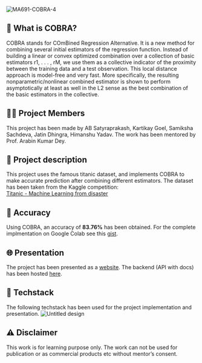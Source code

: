 ![MA691-COBRA-4](https://user-images.githubusercontent.com/45942031/140724100-ba8da381-431a-47fa-9026-ff82cafb9719.png)

## 🐍 What is COBRA?

COBRA stands for COmBined Regression Alternative. It is a new method for combining several initial estimators of the regression function. Instead of building a linear or convex optimized combination over a collection of basic estimators r1, . . . , rM, we use them as a collective indicator of the proximity between the training data and a test observation. This local distance approach is model-free and very fast. More specifically, the resulting nonparametric/nonlinear combined estimator is shown to perform asymptotically at least as well in the L2 sense as the best combination of the basic estimators in the collective.

## 🧑‍💻 Project Members

This project has been made by AB Satyraprakash, Kartikay Goel, Samiksha Sachdeva, Jatin Dhingra, Himanshu Yadav. The work has been mentored by Prof. Arabin Kumar Dey.

## 📝 Project description
This project uses the famous titanic dataset, and implements COBRA to make accurate prediction after combining different estimators. The dataset has been taken from the Kaggle competition: <br>[Titanic - Machine Learning from disaster](https://www.kaggle.com/c/titanic/data)

## 🎯 Accuracy
Using COBRA, an accuracy of **83.76%** has been obtained. For the complete implmentation on Google Colab see this [gist](https://gist.github.com/Imperial-lord/757b1d870f00253afed056d7324cb1d9).

## 🌐 Presentation
The project has been presented as a [website](https://survival-prediction-cobra4.herokuapp.com/). The backend (API with docs) has been hosted [here](https://pacific-dawn-32033.herokuapp.com/docs).

## 🧰 Techstack
The following techstack has been used for the project implementation and presentation.
![Untitled design](https://user-images.githubusercontent.com/45942031/140725411-e0d855f5-a0bb-40c9-8a7c-21e6f8f13e4c.png)

## ⚠️ Disclaimer 
This work is for learning purpose only. The work can not be used for publication or as commercial products etc without mentor’s consent.
